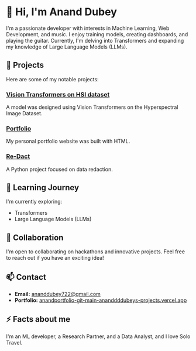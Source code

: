# 👋 Hi, I'm Anand Dubey

I'm a passionate developer with interests in Machine Learning, Web Development, and music. I enjoy training models, creating dashboards, and playing the guitar. Currently, I'm delving into Transformers and expanding my knowledge of Large Language Models (LLMs).

## 🔭 Projects

Here are some of my notable projects:

### [Vision Transformers on HSI dataset]([https://github.com/ananddddubey/Vision-Transformers])
A model was designed using Vision Transformers on the Hyperspectral Image Dataset.

### [Portfolio](https://github.com/ananddddubey/Portfolio)
My personal portfolio website was built with HTML.

### [Re-Dact](https://github.com/ananddddubey/Re-Dact)
A Python project focused on data redaction.

## 🌱 Learning Journey

I'm currently exploring:

- Transformers
- Large Language Models (LLMs)

## 🤝 Collaboration

I'm open to collaborating on hackathons and innovative projects. Feel free to reach out if you have an exciting idea!

## 📫 Contact

- **Email:** [ananddubey722@gmail.com](mailto:ananddubey722@gmail.com)
- **Portfolio:** [anandportfolio-git-main-ananddddubeys-projects.vercel.app](https://anandportfolio-git-main-ananddddubeys-projects.vercel.app/)

## ⚡ Facts about me

I'm an ML developer, a Research Partner, and a Data Analyst, and I love Solo Travel.

